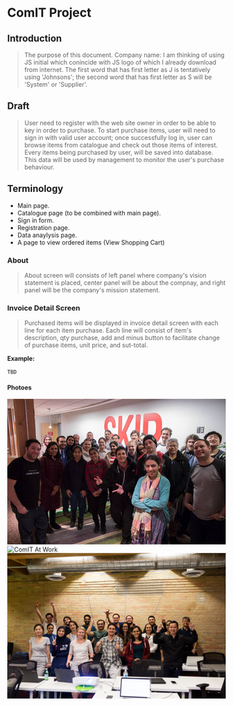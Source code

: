 # ComIT Project

## Introduction
> The purpose of this document.
> Company name: I am thinking of using JS initial which conincide with JS logo of which I already download from internet. The first word that has first letter as J is tentatively using 'Johnsons'; the second word that has first letter as S will be 'System' or 'Supplier'.

## Draft
> User need to register with the web site owner in order to be able to key in order to purchase. To start purchase items, user will need to sign in with valid user account; once successfully log in, user can browse items from catalogue and check out those items of interest. Every items being purchased by user, will be saved into database. This data will be used by management to monitor the user's purchase behaviour.

## Terminology
* Main page.
* Catalogue page (to be combined with main page).
* Sign in form.
* Registration page.
* Data anaylysis page.
* A page to view ordered items (View Shopping Cart)

### About
> About screen will consists of left panel where company's vision statement is placed, center panel will be about the compnay, and right panel will be the company's mission statement.

### Invoice Detail Screen
> Purchased items will be displayed in invoice detail screen with each line for each item purchase. Each line will consist of item's description, qty purchase, add and minus button to facilitate change of purchase items, unit price, and sut-total.

**Example:**
```tbd
TBD
```
#### Photoes
![First Class](./img/First_Class.jpg)
![ComIT At Work](./img/ComIT_At_Work.jpg)
![Last Class](./img/Last_Class.jpg)

